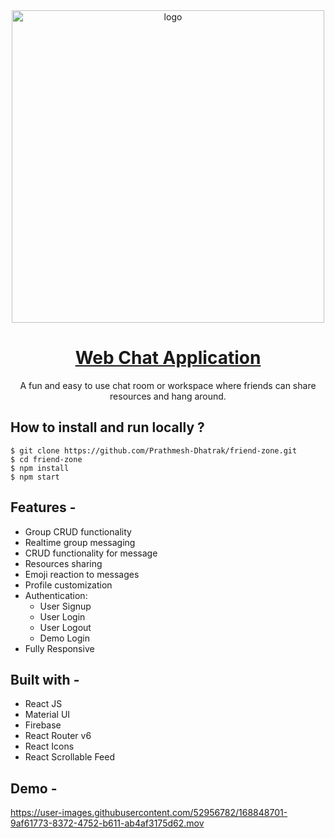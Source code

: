 <div align="center" >
  <img src="https://res.cloudinary.com/prathmeshdhatrak-com/image/upload/v1669400903/Friend%20Zone/logo_rwt9yc.png" width="500" alt="logo"/>
  
# [Web Chat Application](https://friends-zone.prathmeshdhatrak.com/)
  A fun and easy to use chat room or workspace where friends can share resources and hang around.
</div>

## **How to install and run locally ?**

```
$ git clone https://github.com/Prathmesh-Dhatrak/friend-zone.git
$ cd friend-zone
$ npm install
$ npm start
```

## **Features -**

- Group CRUD functionality
- Realtime group messaging
- CRUD functionality for message
- Resources sharing
- Emoji reaction to messages
- Profile customization
- Authentication:
  - User Signup
  - User Login
  - User Logout
  - Demo Login
- Fully Responsive

## **Built with -**

- React JS
- Material UI
- Firebase
- React Router v6
- React Icons
- React Scrollable Feed

## **Demo -**

https://user-images.githubusercontent.com/52956782/168848701-9af61773-8372-4752-b611-ab4af3175d62.mov
